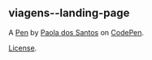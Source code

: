 viagens--landing-page
---------------------


A [Pen](https://codepen.io/paolasantosme/pen/QWobxmN) by [Paola dos Santos](https://codepen.io/paolasantosme) on [CodePen](https://codepen.io).

[License](https://codepen.io/license/pen/QWobxmN).